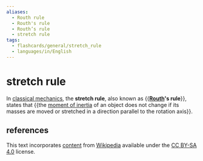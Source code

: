 ```yaml
---
aliases:
  - Routh rule
  - Routh's rule
  - Routh’s rule
  - stretch rule
tags:
  - flashcards/general/stretch_rule
  - languages/in/English
---
```


# stretch rule

In [classical mechanics](classical%20mechanics.md), the __stretch rule__, also known as {{__[Routh](Edward%20Routh.md)'s rule__}}, states that {{the [moment of inertia](moment%20of%20inertia.md) of an object does not change if its masses are moved or stretched in a direction parallel to the rotation axis}}. <!--SR:!2024-01-26,12,270!2024-02-28,55,310-->

## references

This text incorporates [content](https://en.wikipedia.org/wiki/stretch_rule) from [Wikipedia](Wikipedia.md) available under the [CC BY-SA 4.0](https://creativecommons.org/licenses/by-sa/4.0/) license.
